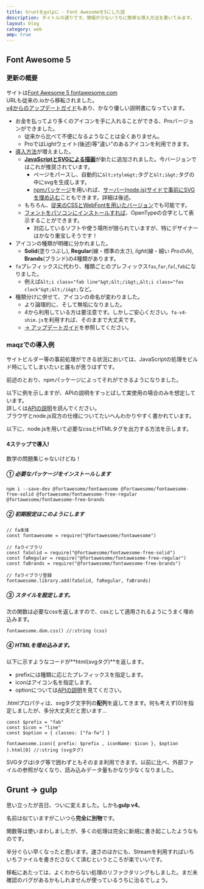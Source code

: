```yaml
---
title: Gruntをgulpに ･ Font Awesomeを5にした話
description: タイトルの通りです。情報が少ないうちに簡単な導入方法を書いてみます。
layout: blog
category: web
amp: true
---
```


## Font Awesome 5

### 更新の概要

サイトは[Font Awesome 5 fontawesome.com](https://fontawesome.com/)  
URLも従来の.ioから移転されました。  
[v4からのアップデートガイド](https://fontawesome.com/how-to-use/upgrading-from-4)もあり、かなり優しい説明書になっています。

- お金を払ってより多くのアイコンを手に入れることができる、Proバージョンができました。
  * 従来から比べて不便になるようなことは全くありません。  
  * ProではLightウェイト(後述)等"違い"のあるアイコンを利用できます。
- [導入方法](https://fontawesome.com/get-started)が増えました。
  * [**JavaScriptとSVGによる描画**](https://fontawesome.com/get-started/svg-with-js)が新たに追加されました。今バージョンではこれが推奨されています。
    * ページをパースし、自動的に`&lt;style&gt;`タグと`&lt;i&gt;`タグの中にsvgを生成します。
    * [npmパッケージ](https://www.npmjs.com/package/@fortawesome/fontawesome)を用いれば、[サーバー(node.js)サイドで事前にSVGを埋め込む](https://fontawesome.com/get-started/advanced-options)こともできます。詳細は後述。
  * もちろん、[従来のCSSとWebFontを用いたバージョン](https://fontawesome.com/get-started/web-fonts-with-css)でも可能です。
  * [フォントをパソコンにインストールすれば](https://fontawesome.com/get-started/desktop)、OpenTypeの合字として表示することができます。
    * 対応しているソフトや使う場所が限られていますが、特にデザイナーはかなり重宝しそうです！
- アイコンの種類が明確に分かれました。
  * **Solid**(塗りつぶし), **Regular**(線・標準の太さ), *light*(線・細い *Proのみ*), **Brands**(ブランド)の4種類があります。
- `fa`プレフィックスに代わり、種類ごとのプレフィックス`fas`,`far`,*`fal`*,`fab`になりました。
  * 例えば`&lt;i class="fab line"&gt;&lt;/i&gt;`,`&lt;i class="fas clock"&gt;&lt;/i&gt;`など。
- 種類分けに併せて、アイコンの命名が変わりました。
  * より論理的に、そして無垢になりました。
  * 4から利用している方は要注意です。しかしご安心ください。`fa-v4-shim.js`を利用すれば、そのままで大丈夫です。
  * [→ アップデートガイド](https://fontawesome.com/how-to-use/upgrading-from-4)を参照してください。

### maqzでの導入例

サイトビルダー等の事前処理ができる状況においては、JavaScriptの処理をビルド時にしてしまいたいと誰もが思うはずです。

前述のとおり、npmパッケージによってそれができるようになりました。

以下に例を示しますが、APIの説明をすっとばして実使用の場合のみを想定しています。  
詳しくは[APIの説明](https://fontawesome.com/how-to-use/font-awesome-api)を読んでください。  
ブラウザとnode.js双方の仕様についてたいへんわかりやすく書かれています。

以下に、node.jsを用いて必要なcssとHTMLタグを出力する方法を示します。

#### 4ステップで導入!

数学の問題集じゃないけどね！

##### ① 必要なパッケージをインストールします
```
npm i --save-dev @fortawesome/fontawesome @fortawesome/fontawesome-free-solid @fortawesome/fontawesome-free-regular @fortawesome/fontawesome-free-brands
```

##### ② **初期設定**はこのようにします
```
// fa本体
const fontawesome = require("@fortawesome/fontawesome")

// faライブラリ
const faSolid = require("@fortawesome/fontawesome-free-solid")
const faRegular = require("@fortawesome/fontawesome-free-regular")
const faBrands = require("@fortawesome/fontawesome-free-brands")

// faライブラリ登録
fontawesome.library.add(faSolid, faRegular, faBrands)
```

##### ③ スタイルを設定します。

次の関数は必要なcssを返しますので、cssとして適用されるようにうまく埋め込みます。  
```
fontawesome.dom.css() //:string (css)
```

##### ④ HTMLを埋め込みます。

以下に示すようなコードが**html(svgタグ)**を返します。

- prefixには種類に応じたプレフィックスを指定します。
- iconはアイコン名を指定します。
- optionについては[APIの説明](https://fontawesome.com/how-to-use/font-awesome-api#icon)を見てください。

.htmlプロパティは、svgタグ文字列の**配列**を返してきます。何も考えず[0]を指定しましたが、多分大丈夫だと思います…
```
const $prefix = "fab"
const $icon = "line"
const $option = { classes: ["fa-fw"] }

fontawesome.icon({ prefix: $prefix , iconName: $icon }, $option ).html[0] //:string (svgタグ)
```

SVGタグはiタグ等で囲わずともそのまま利用できます。以前に比べ、外部ファイルの参照がなくなり、読み込みデータ量もかなり少なくなりました。

## Grunt → gulp

思い立ったが吉日、ついに変えました。しかも**gulp v4**。

名前は似ていますがこいつら**完全に別物**です。

関数等は使いまわしましたが、多くの処理は完全に新規に書き起こしたようなものです。

半分ぐらい早くなったと思います。速さのほかにも、Streamを利用すればいちいちファイルを書きださなくて済むというところが楽でいいです。

移転にあたっては、よくわからない処理のリファクタリングもしました。まだ未確認のバグがあるかもしれませんが使っているうちに治るでしょう。